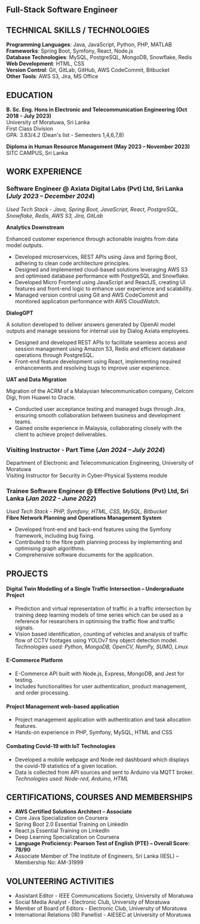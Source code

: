 ## Full-Stack Software Engineer

## TECHNICAL SKILLS / TECHNOLOGIES
**Programming Languages**: Java, JavaScript, Python, PHP, MATLAB  
**Frameworks**: Spring Boot, Symfony, React, Node.js  
**Database Technologies**: MySQL, PostgreSQL, MongoDB, Snowflake, Redis   
**Web Development**: HTML, CSS  
**Version Control**: Git, GitLab, GitHub, AWS CodeCommit, Bitbucket  
**Other Tools**: AWS S3, Jira, MS Office  

## EDUCATION
**B. Sc. Eng. Hons in Electronic and Telecommunication Engineering (Oct 2018 - July 2023)**  
University of Moratuwa, Sri Lanka  
First Class Division   
GPA: 3.83/4.2 (Dean's list - Semesters 1,4,6,7,8)  

**Diploma in Human Resource Management	(May 2023 – November 2023)**  
SITC CAMPUS, Sri Lanka	

## WORK EXPERIENCE

### Software Engineer @ Axiata Digital Labs (Pvt) Ltd, Sri Lanka (_July 2023 – December 2024_)  
*Used Tech Stack - Java, Spring Boot, JavaScript, React, PostgreSQL, Snowflake, Redis, AWS S3, Jira, GitLab*

**Analytics Downstream**

Enhanced customer experience through actionable insights from data model outputs.  
- Developed microservices, REST APIs using Java and Spring Boot, adhering to clean code architecture principles.
- Designed and implemented cloud-based solutions leveraging AWS S3 and optimised database performance with PostgreSQL and Snowflake.
- Developed Micro Frontend using JavaScript and ReactJS, creating UI features and front-end logic to enhance user experience and scalability.
- Managed version control using Git and AWS CodeCommit and monitored application performance with AWS CloudWatch.

**DialogGPT**

A solution developed to deliver answers generated by OpenAI model outputs and manage sessions for internal use by Dialog Axiata employees.  
- Designed and developed REST APIs to facilitate seamless access and session management using Amazon S3, Redis and efficient database operations through PostgreSQL.
- Front-end feature development using React, implementing required enhancements and resolving bugs to improve user experience.

**UAT and Data Migration**

Migration of the ACRM of a Malaysian telecommunication company, Celcom Digi, from Huawei to Oracle. 
- Conducted user acceptance testing and managed bugs through Jira, ensuring smooth collaboration between business and development teams.
- Gained onsite experience in Malaysia, collaborating closely with the client to achieve project deliverables.

### Visiting Instructor - Part Time (_Jan 2024 – July 2024_)  
Department of Electronic and Telecommunication Engineering, University of Moratuwa  
Visiting Instructor for Security in Cyber-Physical Systems module 

### Trainee Software Engineer @ Effective Solutions (Pvt) Ltd, Sri Lanka (_Jan 2022 - June 2022_)  
*Used Tech Stack - PHP, Symfony, HTML, CSS, MySQL, Bitbucket*                     
**Fibre Network Planning and Operations Management System**
- Developed front-end and back-end features using the Symfony framework, including bug fixing.
- Contributed to the fibre path planning process by implementing and optimising graph algorithms.
- Comprehensive software documents for the application.

## PROJECTS
#### Digital Twin Modelling of a Single Traffic Intersection – Undergraduate Project
- Prediction and virtual representation of traffic in a traffic intersection by training deep learning models of time series which can be used as a reference for researchers in optimising the traffic flow and traffic signals.
- Vision based identification, counting of vehicles and analysis of traffic flow of CCTV footages using YOLOv7 tiny object detection model. 
*Technologies used: Python, MongoDB, OpenCV, NumPy, SUMO, Linux*

#### E-Commerce Platform 
- E-Commerce API built with Node.js, Express, MongoDB, and Jest for testing.
- Includes functionalities for user authentication, product management, and order processing.

#### Project Management web-based application
- Project management application with authentication and task allocation features.
- Hands-on experience in PHP, Symfony, MySQL, HTML and CSS

#### Combating Covid-19 with IoT Technologies
- Developed a mobile webpage and Node red dashboard which displays the covid-19 statistics of a given location.
- Data is collected from API sources and sent to Arduino via MQTT broker.  
*Technologies used: Node-red, Arduino, HTML*

## CERTIFICATIONS, COURSES AND MEMBERSHIPS
- **AWS Certified Solutions Architect – Associate**
- Core Java Specialization on Coursera
- Spring Boot 2.0 Essential Training on LinkedIn
- React.js Essential Training on LinkedIn
- Deep Learning Specialization on Coursera
- **Language Proficiency: Pearson Test of English (PTE) – Overall Score: 78/90**
- Associate Member of The Institute of Engineers, Sri Lanka (IESL) – Membership No: AM-31999	

## VOLUNTEERING ACTIVITIES
- Assistant Editor - IEEE Communications Society, University of Moratuwa
- Social Media Analyst - Electronic Club, University of Moratuwa
- Member of Board of Editors - Electronic Club, University of Moratuwa 
- International Relations (IR) Panellist - AIESEC at University of Moratuwa
